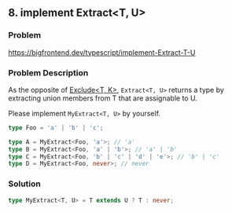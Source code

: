 ## 8. implement Extract<T, U>

### Problem

https://bigfrontend.dev/typescript/implement-Extract-T-U

### Problem Description

As the opposite of [Exclude<T, K>](https://bigfrontend.dev/typescript/implement-Exclude-T-E), `Extract<T, U>` returns a type by extracting union members from T that are assignable to U.

Please implement `MyExtract<T, U>` by yourself.

```ts
type Foo = 'a' | 'b' | 'c';

type A = MyExtract<Foo, 'a'>; // 'a'
type B = MyExtract<Foo, 'a' | 'b'>; // 'a' | 'b'
type C = MyExtract<Foo, 'b' | 'c' | 'd' | 'e'>; // 'b' | 'c'
type D = MyExtract<Foo, never>; // never
```

### Solution

```ts
type MyExtract<T, U> = T extends U ? T : never;
```
